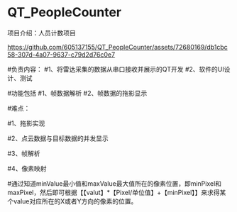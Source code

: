 # QT_PeopleCounter
项目介绍：人员计数项目

https://github.com/605137155/QT_PeopleCounter/assets/72680169/db1cbc58-307d-4a07-9637-c79d2d76c0e7

#负责内容：
#1、将雷达采集的数据从串口接收并展示的QT开发
#2、软件的UI设计、测试

#功能包括
#1、帧数据解析
#2、帧数据的拖影显示

#难点：

#1、拖影实现

#2、点云数据与目标数据的并发显示

#3、帧解析

#4、像素映射

#通过知道minValue最小值和maxValue最大值所在的像素位置，即minPixel和maxPixel，然后即可根据【【valut】*【Pixel/单位值】+【minPixel】】来求得某个value对应所在的X或者Y方向的像素的位置。



